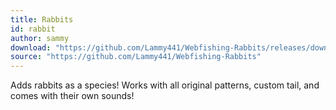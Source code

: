 ```yaml
---
title: Rabbits
id: rabbit
author: sammy
download: "https://github.com/Lammy441/Webfishing-Rabbits/releases/download/v1.0.1/rabbit.zip"
source: "https://github.com/Lammy441/Webfishing-Rabbits"
---
```


Adds rabbits as a species! Works with all original patterns, custom tail,  and comes with their own sounds!
